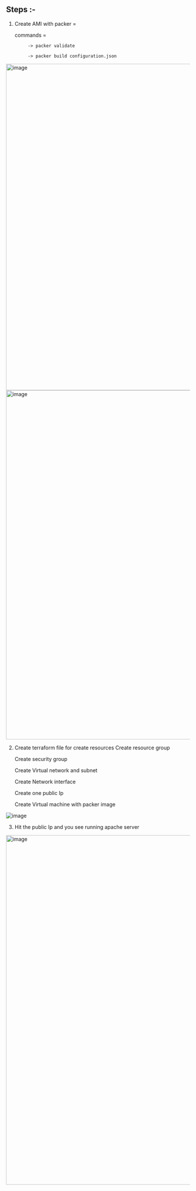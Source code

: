 ## Steps :-
1. Create AMI with packer =

   commands =

            -> packer validate

            -> packer build configuration.json

<img width="893" alt="image" src="https://github.com/divyanshujainSquareops/Terraform-Create-Vnet-VM-Packer-Ami/assets/148210383/2ac8f69b-eb27-445c-a86e-b586c4a96519">

<img width="955" alt="image" src="https://github.com/divyanshujainSquareops/Terraform-Create-Vnet-VM-Packer-Ami/assets/148210383/f92fb2a6-2e02-4d63-9f88-f7abee8aef18">


2. Create terraform file for create resources
   Create resource group

   Create security group
   
   Create Virtual network and subnet
   
   Create Network interface
   
   Create one public Ip
   
   Create Virtual machine with packer image




![image](https://github.com/divyanshujainSquareops/Terraform-Create-Vnet-VM-Packer-Ami/assets/148210383/65f1e976-aa31-4372-ab8d-a7a83a88eb30)

3. Hit the public Ip and you see running apache server




<img width="956" alt="image" src="https://github.com/divyanshujainSquareops/Terraform-Create-Vnet-VM-Packer-Ami/assets/148210383/5134c7fa-f1ea-4b6f-af18-8b59a664ae7e">

